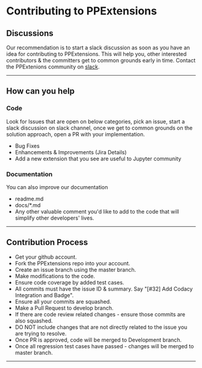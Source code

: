 
# Contributing to PPExtensions

## Discussions

Our recommendation is to start a slack discussion as soon as you have an idea for contributing to PPExtensions.
This will help you, other interested contributors & the committers get to common grounds early in time.
Contact the PPExtenions community on [slack](https://join.slack.com/t/ppextensions/shared_invite/enQtNDIyODk5NzYzMzEyLTIwOGM3MWE0OGZlNjFkYTUxZTJiN2NjOWFlNmUxNDRiY2U3MzE0Nzg5NDRjZjE2M2VmZGI4NWJhOGVjYTRiMTk).

--------------------------------------------------------------------------------------------------------------------

## How can you help

### Code
Look for Issues that are open on below categories, pick an issue, start a slack discussion on slack channel, once we get to common grounds on the solution approach, open a PR with your implementation.
* Bug Fixes
* Enhancements & Improvements (Jira Details)
* Add a new extension that you see are useful to Jupyter community

### Documentation
You can also improve our documentation
* readme.md
* docs/*.md
* Any other valuable comment you'd like to add to the code that will simplify other developers' lives.

--------------------------------------------------------------------------------------------------------------------


## Contribution Process

* Get your github account.
* Fork the PPExtensions repo into your account.
* Create an issue branch using the master branch.
* Make modifications to the code.
* Ensure code coverage by added test cases.
* All commits must have the issue ID & summary. Say "[#32] Add Codacy Integration and Badge".
* Ensure all your commits are squashed.
* Make a Pull Request to develop branch.
* If there are code review related changes - ensure those commits are also squashed.
* DO NOT include changes that are not directly related to the issue you are trying to resolve.
* Once PR is approved, code will be merged to Development branch.
* Once all regression test cases have passed - changes will be merged to master branch.

--------------------------------------------------------------------------------------------------------------------

